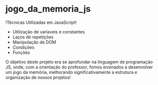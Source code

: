 # jogo_da_memoria_js
!Técnicas Utilizadas em JavaScript!
- Utilização de variaveis e constantes
- Laços de repetições
- Manipulação de DOM
- Condições
- Funções

O objetivo deste projeto era se aprofundar na linguagem de programação JS, onde, com a orientação do professor, fomos 
ensinados a desenvolver um jogo da memória, melhorando significativamente a estrutura e organização de nossos projetos!

